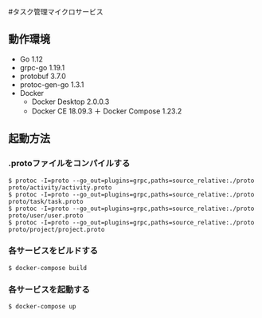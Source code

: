 #タスク管理マイクロサービス

## 動作環境
- Go 1.12
- grpc-go 1.19.1
- protobuf 3.7.0
- protoc-gen-go 1.3.1
- Docker
  - Docker Desktop 2.0.0.3
  - Docker CE 18.09.3 ＋ Docker Compose 1.23.2

## 起動方法

### .protoファイルをコンパイルする

```
$ protoc -I=proto --go_out=plugins=grpc,paths=source_relative:./proto proto/activity/activity.proto
$ protoc -I=proto --go_out=plugins=grpc,paths=source_relative:./proto proto/task/task.proto
$ protoc -I=proto --go_out=plugins=grpc,paths=source_relative:./proto proto/user/user.proto
$ protoc -I=proto --go_out=plugins=grpc,paths=source_relative:./proto proto/project/project.proto
```

### 各サービスをビルドする

```
$ docker-compose build
```

### 各サービスを起動する

```
$ docker-compose up
```